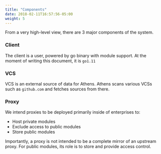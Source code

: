 ```yaml
---
title: "Components"
date: 2018-02-11T16:57:56-05:00
weight: 5
---
```


From a very high-level view, there are 3 major components of the system.

### Client

The client is a user, powered by go binary with module support. At the moment of writing this document, it is `go1.11`

### VCS

VCS is an external source of data for Athens. Athens scans various VCSs such as `github.com` and fetches sources from there.

### Proxy

We intend proxies to be deployed primarily inside of enterprises to:

* Host private modules
* Exclude access to public modules
* Store public modules

Importantly, a proxy is not intended to be a complete mirror of an upstream proxy. For public modules, its role is to store and provide access control.
